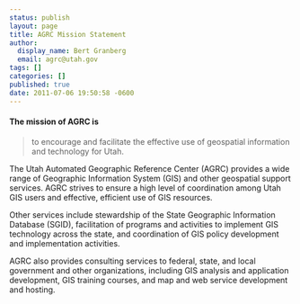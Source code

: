 ```yaml
---
status: publish
layout: page
title: AGRC Mission Statement
author:
  display_name: Bert Granberg
  email: agrc@utah.gov
tags: []
categories: []
published: true
date: 2011-07-06 19:50:58 -0600
---
```

#### The mission of AGRC is

> to encourage and facilitate the effective use of geospatial information and technology for Utah.

The Utah Automated Geographic Reference Center (AGRC) provides a wide range of Geographic Information System (GIS) and other geospatial support services. AGRC strives to ensure a high level of coordination among Utah GIS users and effective, efficient use of GIS resources.

Other services include stewardship of the State Geographic Information Database (SGID), facilitation of programs and activities to implement GIS technology across the state, and coordination of GIS policy development and implementation activities.

AGRC also provides consulting services to federal, state, and local government and other organizations, including GIS analysis and application development, GIS training courses, and map and web service development and hosting.
